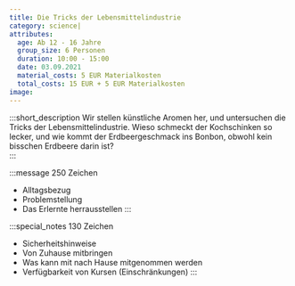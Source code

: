 ```yaml
---
title: Die Tricks der Lebensmittelindustrie
category: science|
attributes:
  age: Ab 12 - 16 Jahre
  group_size: 6 Personen
  duration: 10:00 - 15:00
  date: 03.09.2021
  material_costs: 5 EUR Materialkosten
  total_costs: 15 EUR + 5 EUR Materialkosten
image:
---
```

:::short_description
Wir stellen künstliche Aromen her, und untersuchen die Tricks der Lebensmittelindustrie. Wieso schmeckt der Kochschinken so lecker, und wie kommt der Erdbeergeschmack ins Bonbon, obwohl kein bisschen Erdbeere darin ist?  
:::

:::message
250 Zeichen
- Alltagsbezug
- Problemstellung
- Das Erlernte herrausstellen
:::

:::special_notes
130 Zeichen
- Sicherheitshinweise
- Von Zuhause mitbringen
- Was kann mit nach Hause mitgenommen werden
- Verfügbarkeit von Kursen (Einschränkungen)
:::
